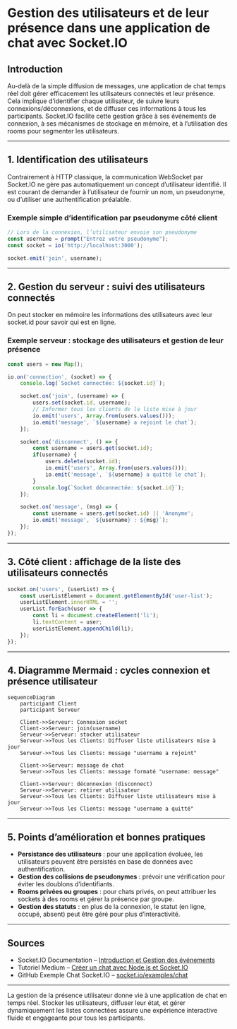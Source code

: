 # Gestion des utilisateurs et de leur présence dans une application de chat avec Socket.IO

## Introduction

Au-delà de la simple diffusion de messages, une application de chat temps réel doit gérer efficacement les utilisateurs connectés et leur présence. Cela implique d’identifier chaque utilisateur, de suivre leurs connexions/déconnexions, et de diffuser ces informations à tous les participants. Socket.IO facilite cette gestion grâce à ses événements de connexion, à ses mécanismes de stockage en mémoire, et à l’utilisation des rooms pour segmenter les utilisateurs.

---

## 1. Identification des utilisateurs

Contrairement à HTTP classique, la communication WebSocket par Socket.IO ne gère pas automatiquement un concept d’utilisateur identifié. Il est courant de demander à l’utilisateur de fournir un nom, un pseudonyme, ou d’utiliser une authentification préalable.

### Exemple simple d’identification par pseudonyme côté client

```javascript
// Lors de la connexion, l’utilisateur envoie son pseudonyme
const username = prompt("Entrez votre pseudonyme");
const socket = io('http://localhost:3000');

socket.emit('join', username);
```

---

## 2. Gestion du serveur : suivi des utilisateurs connectés

On peut stocker en mémoire les informations des utilisateurs avec leur socket.id pour savoir qui est en ligne.

### Exemple serveur : stockage des utilisateurs et gestion de leur présence

```javascript
const users = new Map();

io.on('connection', (socket) => {
    console.log(`Socket connectée: ${socket.id}`);

    socket.on('join', (username) => {
        users.set(socket.id, username);
        // Informer tous les clients de la liste mise à jour
        io.emit('users', Array.from(users.values()));
        io.emit('message', `${username} a rejoint le chat`);
    });

    socket.on('disconnect', () => {
        const username = users.get(socket.id);
        if(username) {
            users.delete(socket.id);
            io.emit('users', Array.from(users.values()));
            io.emit('message', `${username} a quitté le chat`);
        }
        console.log(`Socket déconnectée: ${socket.id}`);
    });

    socket.on('message', (msg) => {
        const username = users.get(socket.id) || 'Anonyme';
        io.emit('message', `${username} : ${msg}`);
    });
});
```

---

## 3. Côté client : affichage de la liste des utilisateurs connectés

```javascript
socket.on('users', (userList) => {
    const userListElement = document.getElementById('user-list');
    userListElement.innerHTML = '';
    userList.forEach(user => {
        const li = document.createElement('li');
        li.textContent = user;
        userListElement.appendChild(li);
    });
});
```

---

## 4. Diagramme Mermaid : cycles connexion et présence utilisateur

```mermaid
sequenceDiagram
    participant Client
    participant Serveur

    Client->>Serveur: Connexion socket
    Client->>Serveur: join(username)
    Serveur->>Serveur: stocker utilisateur
    Serveur->>Tous les Clients: Diffuser liste utilisateurs mise à jour
    Serveur->>Tous les Clients: message "username a rejoint"

    Client->>Serveur: message de chat
    Serveur->>Tous les Clients: message formaté "username: message"

    Client->>Serveur: déconnexion (disconnect)
    Serveur->>Serveur: retirer utilisateur
    Serveur->>Tous les Clients: Diffuser liste utilisateurs mise à jour
    Serveur->>Tous les Clients: message "username a quitté"
```

---

## 5. Points d’amélioration et bonnes pratiques

- **Persistance des utilisateurs** : pour une application évoluée, les utilisateurs peuvent être persistés en base de données avec authentification.
- **Gestion des collisions de pseudonymes** : prévoir une vérification pour éviter les doublons d’identifiants.
- **Rooms privées ou groupes** : pour chats privés, on peut attribuer les sockets à des rooms et gérer la présence par groupe.
- **Gestion des statuts** : en plus de la connexion, le statut (en ligne, occupé, absent) peut être géré pour plus d’interactivité.

---

## Sources

- Socket.IO Documentation – [Introduction et Gestion des événements](https://socket.io/docs/v4/)  
- Tutoriel Medium – [Créer un chat avec Node.js et Socket.IO](https://medium.com/swlh/build-real-time-chat-app-in-node-js-socket-io-4bb804df0045)  
- GitHub Exemple Chat Socket.IO – [socket.io/examples/chat](https://github.com/socketio/socket.io/tree/main/examples/chat)  

---

La gestion de la présence utilisateur donne vie à une application de chat en temps réel. Stocker les utilisateurs, diffuser leur état, et gérer dynamiquement les listes connectées assure une expérience interactive fluide et engageante pour tous les participants.